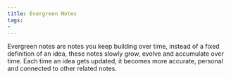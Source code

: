 ```yaml
---
title: Evergreen Notes
tags: 
- 
---
```







Evergreen notes are notes you keep building over time, instead of a fixed definition of an idea, these notes slowly grow, evolve and accumulate over time. Each time an idea gets updated, it becomes more accurate, personal and connected to other related notes.


